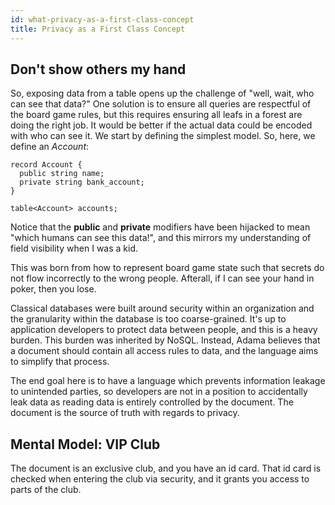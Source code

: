 ```yaml
---
id: what-privacy-as-a-first-class-concept
title: Privacy as a First Class Concept
---
```


Don't show others my hand
-------------------------

So, exposing data from a table opens up the challenge of "well, wait, who can see that data?" One solution is to ensure all queries are respectful of the board game rules, but this requires ensuring all leafs in a forest are doing the right job. It would be better if the actual data could be encoded with who can see it. We start by defining the simplest model. So, here, we define an *Account*:

```adama
record Account {
  public string name;
  private string bank_account;
}

table<Account> accounts;
```

Notice that the **public** and **private** modifiers have been hijacked to mean "which humans can see this data!", and this mirrors my understanding of field visibility when I was a kid.

This was born from how to represent board game state such that secrets do not flow incorrectly to the wrong people. Afterall, if I can see your hand in poker, then you lose.

Classical databases were built around security within an organization and the granularity within the database is too coarse-grained. It's up to application developers to protect data between people, and this is a heavy burden. This burden was inherited by NoSQL. Instead, Adama believes that a document should contain all access rules to data, and the language aims to simplify that process.

The end goal here is to have a language which prevents information leakage to unintended parties, so developers are not in a position to accidentally leak data as reading data is entirely controlled by the document. The document is the source of truth with regards to privacy.


Mental Model: VIP Club
------------------------------------------
The document is an exclusive club, and you have an id card. That id card is checked when entering the club via security, and it grants you access to parts of the club.
